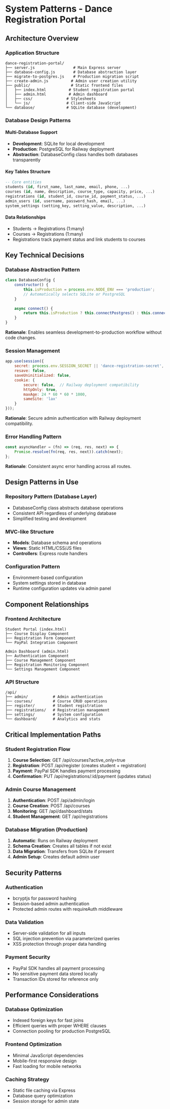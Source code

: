 # System Patterns - Dance Registration Portal

## Architecture Overview

### Application Structure
```
dance-registration-portal/
├── server.js                 # Main Express server
├── database-config.js        # Database abstraction layer
├── migrate-to-postgres.js    # Production migration script
├── create-admin.js          # Admin user creation utility
├── public/                  # Static frontend files
│   ├── index.html          # Student registration portal
│   ├── admin.html          # Admin dashboard
│   ├── css/               # Stylesheets
│   └── js/                # Client-side JavaScript
└── database/              # SQLite database (development)
```

### Database Design Patterns

#### Multi-Database Support
- **Development**: SQLite for local development
- **Production**: PostgreSQL for Railway deployment
- **Abstraction**: DatabaseConfig class handles both databases transparently

#### Key Tables Structure
```sql
-- Core entities
students (id, first_name, last_name, email, phone, ...)
courses (id, name, description, course_type, capacity, price, ...)
registrations (id, student_id, course_id, payment_status, ...)
admin_users (id, username, password_hash, email, ...)
system_settings (setting_key, setting_value, description, ...)
```

#### Data Relationships
- Students → Registrations (1:many)
- Courses → Registrations (1:many)
- Registrations track payment status and link students to courses

## Key Technical Decisions

### Database Abstraction Pattern
```javascript
class DatabaseConfig {
    constructor() {
        this.isProduction = process.env.NODE_ENV === 'production';
        // Automatically selects SQLite or PostgreSQL
    }
    
    async connect() {
        return this.isProduction ? this.connectPostgres() : this.connectSQLite();
    }
}
```

**Rationale**: Enables seamless development-to-production workflow without code changes.

### Session Management
```javascript
app.use(session({
    secret: process.env.SESSION_SECRET || 'dance-registration-secret',
    resave: false,
    saveUninitialized: false,
    cookie: { 
        secure: false,  // Railway deployment compatibility
        httpOnly: true,
        maxAge: 24 * 60 * 60 * 1000,
        sameSite: 'lax'
    }
}));
```

**Rationale**: Secure admin authentication with Railway deployment compatibility.

### Error Handling Pattern
```javascript
const asyncHandler = (fn) => (req, res, next) => {
    Promise.resolve(fn(req, res, next)).catch(next);
};
```

**Rationale**: Consistent async error handling across all routes.

## Design Patterns in Use

### Repository Pattern (Database Layer)
- DatabaseConfig class abstracts database operations
- Consistent API regardless of underlying database
- Simplified testing and development

### MVC-like Structure
- **Models**: Database schema and operations
- **Views**: Static HTML/CSS/JS files
- **Controllers**: Express route handlers

### Configuration Pattern
- Environment-based configuration
- System settings stored in database
- Runtime configuration updates via admin panel

## Component Relationships

### Frontend Architecture
```
Student Portal (index.html)
├── Course Display Component
├── Registration Form Component
└── PayPal Integration Component

Admin Dashboard (admin.html)
├── Authentication Component
├── Course Management Component
├── Registration Monitoring Component
└── Settings Management Component
```

### API Structure
```
/api/
├── admin/           # Admin authentication
├── courses/         # Course CRUD operations
├── register/        # Student registration
├── registrations/   # Registration management
├── settings/        # System configuration
└── dashboard/       # Analytics and stats
```

## Critical Implementation Paths

### Student Registration Flow
1. **Course Selection**: GET /api/courses?active_only=true
2. **Registration**: POST /api/register (creates student + registration)
3. **Payment**: PayPal SDK handles payment processing
4. **Confirmation**: PUT /api/registrations/:id/payment (updates status)

### Admin Course Management
1. **Authentication**: POST /api/admin/login
2. **Course Creation**: POST /api/courses
3. **Monitoring**: GET /api/dashboard/stats
4. **Student Management**: GET /api/registrations

### Database Migration (Production)
1. **Automatic**: Runs on Railway deployment
2. **Schema Creation**: Creates all tables if not exist
3. **Data Migration**: Transfers from SQLite if present
4. **Admin Setup**: Creates default admin user

## Security Patterns

### Authentication
- bcryptjs for password hashing
- Session-based admin authentication
- Protected admin routes with requireAuth middleware

### Data Validation
- Server-side validation for all inputs
- SQL injection prevention via parameterized queries
- XSS protection through proper data handling

### Payment Security
- PayPal SDK handles all payment processing
- No sensitive payment data stored locally
- Transaction IDs stored for reference only

## Performance Considerations

### Database Optimization
- Indexed foreign keys for fast joins
- Efficient queries with proper WHERE clauses
- Connection pooling for production PostgreSQL

### Frontend Optimization
- Minimal JavaScript dependencies
- Mobile-first responsive design
- Fast loading for mobile networks

### Caching Strategy
- Static file caching via Express
- Database query optimization
- Session storage for admin state
